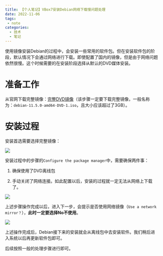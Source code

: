 ```yaml
---
title: 【个人笔记】VBox7安装Debian网络下载慢问题处理
date: 2022-11-06
tags:
 - note
categories:
  - 技术
  - 笔记
---
```


使用镜像安装Debian的过程中，会安装一些常用的软件包。但在安装软件包的阶段，默认情况下会通过网络进行下载。即使配置了国内的镜像，但是由于网络问题依然很慢。这个时候需要的在安装阶段选择从默认的DVD媒体安装。

<!-- more -->

# 准备工作

从官网下载完整镜像：[完整DVD镜像](https://cdimage.debian.org/debian-cd/current/amd64/iso-dvd/)（该步骤一定要下载完整镜像，一般名称为：`debian-11.5.0-amd64-DVD-1.iso`，且大小应该超过了3GB）。

# 安装过程

安装首选需要选择完整镜像：

![](https://src-1252109805.cos.ap-chengdu.myqcloud.com/images/post/2022-11-06/010-use-complete-image.png)

安装过程中的步骤的`Configure the package manager`中，需要确保两件事：

1. 确保使用了DVD离线包

2. 手动关闭了网络连接。如此配置以后，安装的过程就一定无法从网络上下载了。

![](https://src-1252109805.cos.ap-chengdu.myqcloud.com/images/post/2022-11-06/020-close-net-connection.png)

上述步骤操作完成以后，进入下一步，会提示是否使用网络镜像（`Use a network mirror？`），**此时一定要选择No不使用**。

![](https://src-1252109805.cos.ap-chengdu.myqcloud.com/images/post/2022-11-06/030-dont-use-net-mirrors.png)

上述操作完成后，Debian接下来的安装就会从离线包中去安装软件。我们稍后进入系统以后再更新软件包即可。

后续按照一般的处理步骤进行即可。